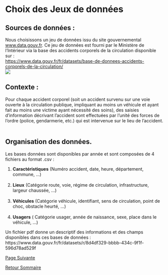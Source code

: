 # Choix des Jeux de données

## Sources de données :
Nous choisissons un jeu de données issu du site gouvernemental www.data.gouv.fr. Ce jeu de données est fourni par le Ministère de l’Intérieur via la base des accidents corporels de la circulation disponible sur :<br>
https://www.data.gouv.fr/fr/datasets/base-de-donnees-accidents-corporels-de-la-circulation/ <br>
![](https://user-images.githubusercontent.com/54117403/80628998-7b5f0e80-8a52-11ea-82f3-a6b9dccb67c6.PNG)
<br>
## Contexte : <br>
Pour chaque accident corporel (soit un accident survenu sur une voie ouverte à la circulation publique, impliquant au moins un véhicule et ayant fait au moins une victime ayant nécessité des soins), des saisies d’information décrivant l’accident sont effectuées par l’unité des forces de l’ordre (police, gendarmerie, etc.) qui est intervenue sur le lieu de l’accident.
<br><br>
## Organisation des données.<br>
Les bases données sont disponibles par année et sont composées de 4 fichiers au format .csv : <br>
<ol>
<li><strong>Caractéristiques</strong> (Numéro accident, date, heure, département, commune, …) </li><br>
<li><strong>Lieux</strong> (Catégorie route, voie, régime de circulation, infrastructure, largeur chaussée, …) </li><br>
<li><strong>Véhicules</strong> (Catégorie véhicule, identifiant, sens de circulation, point de choc, obstacle heurté, …) </li><br>
<li><strong>Usagers</strong> ( Catégorie usager, année de naissance, sexe, place dans le véhicule, …) </li>
</ol>
Un fichier pdf donne un descriptif des informations et des champs disponibles dans ces bases de données : <br> https://www.data.gouv.fr/fr/datasets/r/8d4df329-bbbb-434c-9f1f-596d78ad529f
<br>


[Page Suivante](https://daviddemacedo.github.io/sid_spark/descpb/)

[Retour Sommaire](https://daviddemacedo.github.io/sid_spark/)
